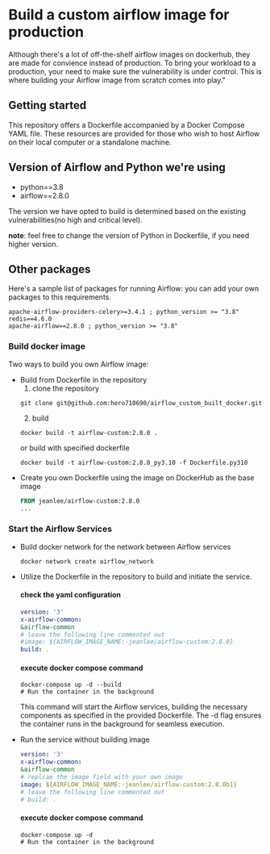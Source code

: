 # Build a custom airflow image for production
Although there's a lot of off-the-shelf airflow images on dockerhub, they are made for convience instead of production.
To bring your workload to a production, your need to make sure the vulnerability is under control.
This is where building your Airflow image from scratch comes into play."

## Getting started
This repository offers a Dockerfile accompanied by a Docker Compose YAML file. These resources are provided for those who wish to host Airflow on their local computer or a standalone machine.

## Version of Airflow and Python we're using
* python==3.8
* airflow==2.8.0

The version we have opted to build is determined based on the existing vulnerabilities(no high and critical level).

**note**: feel free to change the version of Python in Dockerfile, if you need higher version.

## Other packages
Here's a sample list of packages for running Airflow:
you can add your own packages to this requirements.
```t
apache-airflow-providers-celery>=3.4.1 ; python_version >= "3.8" 
redis==4.6.0
apache-airflow==2.8.0 ; python_version >= "3.8"

```
### Build docker image
Two ways to build you own Airflow image:
* Build from Dockerfile in the repository
    1. clone the repository
    ```
    git clone git@github.com:hero710690/airflow_custom_built_docker.git
    ```
    2. build
    ```shell
    docker build -t airflow-custom:2.8.0 .
    ```
    or build with specified dockerfile
     ```shell
    docker build -t airflow-custom:2.8.0_py3.10 -f Dockerfile.py310
    ```
* Create you own Dockerfile using the image on DockerHub as the base image
    ```Dockerfile
    FROM jeanlee/airflow-custom:2.8.0
    ...
    ```
### Start the Airflow Services
* Build docker network for the network between Airflow services
    ```shell
    docker network create airflow_network
    ```
* Utilize the Dockerfile in the repository to build and initiate the service.
    #### check the yaml configuration
    ```yaml
    version: '3'
    x-airflow-common:
    &airflow-common
    # leave the following line commented out
    #image: ${AIRFLOW_IMAGE_NAME:-jeanlee/airflow-custom:2.8.0}
    build: .
    ```
    #### execute docker compose command
    ```shell
    docker-compose up -d --build
    # Run the container in the background
    ```
    This command will start the Airflow services, building the necessary components as specified in the provided Dockerfile. The -d flag ensures the container runs in the background for seamless execution.

* Run the service without building image
    ```yaml
    version: '3'
    x-airflow-common:
    &airflow-common
    # replcae the image field with your own image
    image: ${AIRFLOW_IMAGE_NAME:-jeanlee/airflow-custom:2.8.0b1}
    # leave the following line commented out
    # build: .
    ```
    #### execute docker compose command
    ```shell
    docker-compose up -d
    # Run the container in the background
    ```